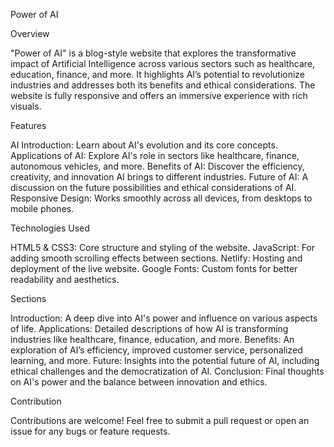 Power of AI


Overview

"Power of AI" is a blog-style website that explores the transformative impact of Artificial Intelligence across various sectors such as healthcare, education, finance, and more. It highlights AI’s potential to revolutionize industries and addresses both its benefits and ethical considerations. The website is fully responsive and offers an immersive experience with rich visuals.

Features

AI Introduction: Learn about AI's evolution and its core concepts.
Applications of AI: Explore AI's role in sectors like healthcare, finance, autonomous vehicles, and more.
Benefits of AI: Discover the efficiency, creativity, and innovation AI brings to different industries.
Future of AI: A discussion on the future possibilities and ethical considerations of AI.
Responsive Design: Works smoothly across all devices, from desktops to mobile phones.

Technologies Used

HTML5 & CSS3: Core structure and styling of the website.
JavaScript: For adding smooth scrolling effects between sections.
Netlify: Hosting and deployment of the live website.
Google Fonts: Custom fonts for better readability and aesthetics.

Sections

Introduction: A deep dive into AI's power and influence on various aspects of life.
Applications: Detailed descriptions of how AI is transforming industries like healthcare, finance, education, and more.
Benefits: An exploration of AI’s efficiency, improved customer service, personalized learning, and more.
Future: Insights into the potential future of AI, including ethical challenges and the democratization of AI.
Conclusion: Final thoughts on AI's power and the balance between innovation and ethics.

Contribution

Contributions are welcome! Feel free to submit a pull request or open an issue for any bugs or feature requests.
